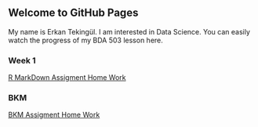 ## Welcome to GitHub Pages

My name is Erkan Tekingül. I am interested in Data Science.
You can easily watch the progress of my BDA 503 lesson here.
### Week 1

[R MarkDown Assigment Home Work](https://pjournal.github.io/mef03-tekingule/assignment_1_knit.html)

### BKM
[BKM Assigment Home Work](BKM_homework.html)

